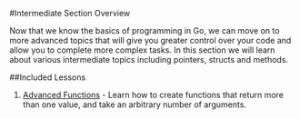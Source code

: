 #Intermediate Section Overview

Now that we know the basics of programming in Go, we can move on to more advanced topics that will give you greater control over your code and allow you to complete more complex tasks. In this section we will learn about various intermediate topics including pointers, structs and methods.

##Included Lessons

1. [Advanced Functions](adv-func/adv-func.md) - Learn how to create functions that return more than one value, and take an arbitrary number of arguments.
